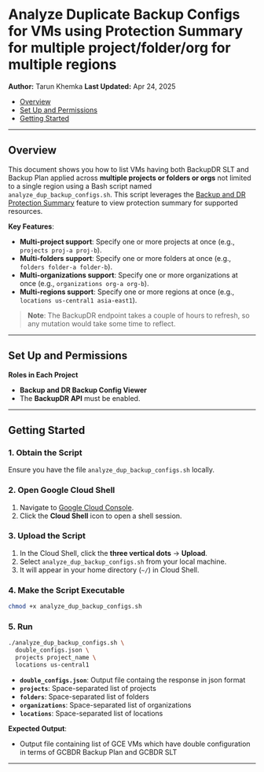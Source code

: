 # Analyze Duplicate Backup Configs for VMs using Protection Summary for multiple project/folder/org for multiple regions

**Author:** Tarun Khemka
**Last Updated:** Apr 24, 2025  

- [Overview](#overview)  
- [Set Up and Permissions](#set-up-and-permissions)  
- [Getting Started](#getting-started)  

---

## Overview

This document shows you how to list VMs having both BackupDR SLT and Backup Plan applied across **multiple projects or folders or orgs** not limited to a single region using a Bash script named `analyze_dup_backup_configs.sh`. This script leverages the [Backup and DR Protection Summary](https://cloud.google.com/backup-disaster-recovery/docs/backup-admin/protection-summary?_gl=1*1tsvrak*_ga*NzkzNTI2MzUuMTczOTQwNjczNQ..*_ga_WH2QY8WWF5*MTczOTQwNDU4Ni42LjEuMTczOTQwOTczNC40OC4wLjA.) feature to view protection summary for supported resources.

**Key Features**:
- **Multi-project support**: Specify one or more projects at once (e.g., `projects proj-a proj-b`).
- **Multi-folders support**: Specify one or more folders at once (e.g., `folders folder-a folder-b`).
- **Multi-organizations support**: Specify one or more organizations at once (e.g., `organizations org-a org-b`).
- **Multi-regions support**: Specify one or more regions at once (e.g., `locations us-central1 asia-east1`).

> **Note**: The BackupDR endpoint takes a couple of hours to refresh, so any mutation would take some time to reflect.

---

## Set Up and Permissions

**Roles in Each Project**  
   - **Backup and DR Backup Config Viewer** 
   - The **BackupDR API** must be enabled.

---

## Getting Started

### 1. Obtain the Script
Ensure you have the file `analyze_dup_backup_configs.sh` locally.

### 2. Open Google Cloud Shell
1. Navigate to [Google Cloud Console](https://console.cloud.google.com).  
2. Click the **Cloud Shell** icon to open a shell session.

### 3. Upload the Script
1. In the Cloud Shell, click the **three vertical dots** → **Upload**.  
2. Select `analyze_dup_backup_configs.sh` from your local machine.  
3. It will appear in your home directory (`~/`) in Cloud Shell.

### 4. Make the Script Executable
```bash
chmod +x analyze_dup_backup_configs.sh
```

### 5. **Run** 
```bash
./analyze_dup_backup_configs.sh \
  double_configs.json \
  projects project_name \
  locations us-central1 
```
- **`double_configs.json`**: Output file containg the response in json format
- **`projects`**: Space-separated list of projects 
- **`folders`**: Space-separated list of folders
- **`organizations`**: Space-separated list of organizations
- **`locations`**: Space-separated list of locations

**Expected Output**:  
- Output file containing list of GCE VMs which have double configuration in terms of GCBDR Backup Plan and GCBDR SLT

---
